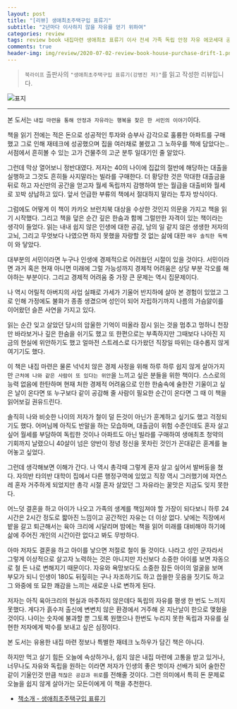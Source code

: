 ```yaml
---  
layout: post  
title: "[리뷰] 생애최초주택구입 표류기"  
subtitle: "2년마다 이사하지 않을 자유를 얻기 위하여"  
categories: review  
tags: review book 내집마련 생애최초 표류기 이사 전세 가족 독립 안정 자유 에코세대 공감
comments: true  
header-img: img/review/2020-07-02-review-book-house-purchase-drift-1.png
---  
```

  
> `북라이프` 출판사의 `"생애최초주택구입 표류기(강병진 저)"`를 읽고 작성한 리뷰입니다.  

![표지](https://theorydb.github.io/assets/img/review/2020-07-02-review-book-house-purchase-drift-1.png)  

---

본 도서는 `내집 마련을 통해 안정과 자유라는 행복을 찾은 한 서민의 이야기`이다.

책을 읽기 전에는 적은 돈으로 성공적인 투자와 승부사 감각으로 훌륭한 아파트를 구매했고 그로 인해 재테크에 성공했으며 집을 여러채로 불렸고 그 노하우를 책에 담았다는.. 서점에서 흔히볼 수 있는 고가 건물주의 고군 분투 일대기인 줄 알았다.

그런데 막상 열어보니 정반대였다. 저자는 40의 나이에 집값의 절반에 해당하는 대출을 실행하고 그것도 흔히들 사지말라는 빌라를 구매한다. 더 황당한 것은 막대한 대출금을 뒤로 하고 자신만의 공간을 얻고자 월세 독립까지 감행하여 받는 월급을 대출비와 월세로 꼬박 상납하고 있다. 앞서 언급한 부류의 책에서 절대하지 말라는 투자 방식이다. 

그럼에도 어떻게 이 책이 카카오 브런치북 대상을 수상한 것인지 의문을 가지고 책을 읽기 시작했다. 그리고 책을 덮은 순간 깊은 한숨과 함께 그럴만한 자격이 있는 책이라는 생각이 들었다. 읽는 내내 쉽지 않은 인생에 대한 공감, 남의 일 같지 않은 생생한 저자의 고뇌, 그리고 무엇보다 나였으면 하지 못했을 자랑할 것 없는 삶에 대한 `매우 솔직한 독백`이 와 닿았다.

대부분의 서민이라면 누구나 인생에 경제적으로 어려웠던 시절이 있을 것이다. 서민이라면 과거 혹은 현재 아니면 미래에 그럴 가능성까지 경제적 어려움은 상당 부분 각오를 해야하는 부분이다. 그리고 경제적 어려움 중 가장 큰 문제는 역시 집문제이다.

나 역시 어릴적 아버지의 사업 실패로 가세가 기울어 반지하에 살아 본 경험이 있었고 그로 인해 가정에도 불화가 종종 생겼으며 성인이 되어 자립하기까지 나름의 가슴앓이를 이어왔던 슬픈 사연을 가지고 있다. 

읽는 순간 잊고 살았던 당시의 암울한 기억이 떠올라 잠시 읽는 것을 멈추고 멍하니 천장만 바라보거나 깊은 한숨을 쉬기도 했고 또 한편으로는 부족하지만 그때보다 나아진 지금의 현실에 위안하기도 했고 얼마전 스트레스로 다가왔던 직장일 따위는 대수롭지 않게 여기기도 했다.

이 책은 내집 마련은 물론 넉넉치 않은 경제 사정을 위해 하루 하루 쉽지 않게 살아가지만 `근처에 나와 같은 사람이 또 있다는 위안`을 느끼고 싶은 분들을 위한 책이다. 스스로의 능력 없음에 한탄하며 현재 처한 경제적 어려움으로 인한 한숨속에 술한잔 기울이고 싶은 날이 온다면 또 누구보다 같이 공감해 줄 사람이 필요한 순간이 온다면 그 때 이 책을 읽어보길 권유드린다.

솔직히 나와 비슷한 나이의 저자가 철이 덜 든것이 아닌가 훈계하고 싶기도 했고 걱정되기도 했다. 어머님께 아직도 반말을 하는 모습하며, 대출금이 위험 수준인데도 혼자 살고 싶어 월세를 부담하여 독립한 것이나 아파트도 아닌 빌라를 구매하여 생애최초 청약의 기회까지 날렸으니 40살이 넘은 양반이 정녕 정신을 못차린 것인가 꼰대같은 훈계를 늘어놓고 싶었다.

그런데 생각해보면 이해가 간다. 나 역시 총각때 그렇게 혼자 살고 싶어서 발버둥을 쳤다. 자의반 타의반 대학이 집에서 다른 행정구역에 있었고 직장 역시 그러했기에 자연스레 혼자 거주하게 되었지만 총각 시절 혼자 살았던 그 자유라는 꿀맛은 지금도 잊지 못한다. 

어느덧 결혼을 하고 아이가 나오고 가족의 생계를 책임져야 할 가장이 되다보니 하루 24시간은 2시간 정도로 짧아진 느낌이고 공간적인 자유는 더 이상 없다. 낮에는 직장에서 밭을 갈고 퇴근해서는 육아 크리에 시달리며 밤에는 책을 읽어 미래를 대비해야 하기에 삶에 주어진 개인의 시간이란 없다고 봐도 무방하다.

아마 저자도 결혼을 하고 아이를 낳으면 저절로 철이 들 것이다. 나라고 성인 군자라서 그렇게 이상적으로 살고자 노력하는 것은 아니지만 자신보다 소중한 아이를 보면 자동으로 철 든 나로 변해지기 때문이다. 자유와 욕망보다도 소중한 잠든 아이의 얼굴을 보며 부모가 되니 인생이 180도 뒤짚히는 구나 자조하기도 하고 씁쓸한 웃음을 짓기도 하고 그 와중에 또 묘한 쾌감을 느끼는 새로운 나로 변하게 된다.

저자는 아직 육아크리의 현실과 마주하지 않은데다 독립의 자유를 평생 한 번도 느끼지 못했다. 게다가 흙수저 출신에 변변치 않은 환경에서 거주해 온 지난날이 한으로 맺혔을 것이다. 나이는 숫자에 불과할 뿐 그토록 원했으나 한번도 누리지 못한 독립과 자유를 실현한 저자에게 박수를 보내고 싶은 심정이다.

본 도서는 유용한 내집 마련 정보나 특별한 재테크 노하우가 담긴 책은 아니다.

하지만 먹고 살기 힘든 오늘에 속상하거나, 쉽지 않은 내집 마련에 고통을 받고 있거나, 너무나도 자유와 독립을 원하는 이라면 저자가 인생의 좋은 벗이자 선배가 되어 술한잔 같이 기울인것 만큼 `적잖은 공감과 위로`를 전해줄 것이다. 그런 의미에서 특히 돈 문제로 오늘을 쉽지 않게 살아가는 모든이에게 이 책을 추천한다.


* [책소개 - 생애최초주택구입 표류기](http://www.yes24.com/Product/Goods/90977376?Acode=101)



